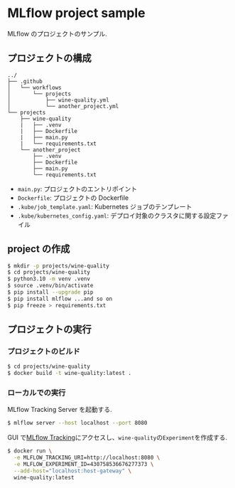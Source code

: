 # MLflow project sample

MLflow のプロジェクトのサンプル.

## プロジェクトの構成

```
../
├── .github
│   └── workflows
│       └── projects
│           ├── wine-quality.yml
│           └── another_project.yml
└── projects
    ├── wine-quality
    |   ├── .venv
    |   ├── Dockerfile
    |   ├── main.py
    |   └── requirements.txt
    └── another_project
        ├── .venv
        ├── Dockerfile
        ├── main.py
        └── requirements.txt
```

- `main.py`: プロジェクトのエントリポイント
- `Dockerfile`: プロジェクトの Dockerfile
- `.kube/job_template.yaml`: Kubernetes ジョブのテンプレート
- `.kube/kubernetes_config.yaml`: デプロイ対象のクラスタに関する設定ファイル

## project の作成

```bash
$ mkdir -p projects/wine-quality
$ cd projects/wine-quality
$ python3.10 -m venv .venv
$ source .venv/bin/activate
$ pip install --upgrade pip
$ pip install mlflow ...and so on
$ pip freeze > requirements.txt
```

## プロジェクトの実行

### プロジェクトのビルド

```bash
$ cd projects/wine-quality
$ docker build -t wine-quality:latest .
```

### ローカルでの実行

MLflow Tracking Server を起動する.

```bash
$ mlflow server --host localhost --port 8080
```

GUI で[MLflow Tracking](http://localhost:8080)にアクセスし、`wine-quality`の`Experiment`を作成する.

```bash
$ docker run \
  -e MLFLOW_TRACKING_URI=http://localhost:8080 \
  -e MLFLOW_EXPERIMENT_ID=430758536676277373 \
  --add-host="localhost:host-gateway" \
  wine-quality:latest
```

